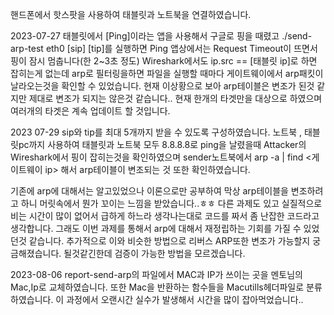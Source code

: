 핸드폰에서 핫스팟을 사용하여 태블릿과 노트북을 연결하였습니다.

2023-07-27 태블릿에서 [Ping]이라는 앱을 사용해서 구글로 핑을 때렸고 ./send-arp-test eth0 [sip] [tip]를 실행하면 Ping 앱상에서는 Request Timeout이 뜨면서 핑이 잠시 멈춥니다(한 2~3초 정도) Wireshark에서도 ip.src == [태블릿 ip]로 하면 잡히는게 없는데 arp로 필터링을하면 파일을 실행할 때마다 게이트웨이에서 arp패킷이 날라오는것을 확인할 수 있었습니다. 현재 이상황으로 보아 arp테이블은 변조가 된것 같지만 제대로 변조가 되지는 않은것 같습니다.. 현재 한개의 타겟만을 대상으로 하였으며 여러개의 타겟은 계속 업데이트 할 것입니다.

2023 07-29 sip와 tip를 최대 5개까지 받을 수 있도록 구성하였습니다. 노트북 , 태블릿pc까지 사용하여 태블릿과 노트북 모두 8.8.8.8로 ping을 날렸을때 Attacker의Wireshark에서 핑이 잡히는것을 확인하였으며 sender노트북에서 arp -a | find <게이트웨이 ip> 해서 arp테이블이 변조되는 것 또한 확인하였습니다.

기존에 arp에 대해서는 알고있었으나 이론으로만 공부하여 막상 arp테이블을 변조하려고 하니 머릿속에서 뭔가 꼬이는 느낌을 받았습니다..ㅎㅎ 다른 과제도 있고 실질적으로 비는 시간이 많이 없어서 급하게 하느라 생각나는대로 코드를 짜서 좀 난잡한 코드라고 생각합니다. 그래도 이번 과제를 통해서 arp에 대해서 재정립하는 기회를 가질 수 있었던것 같습니다. 추가적으로 이와 비슷한 방법으로 리버스 ARP또한 변조가 가능할지 궁금해졌습니다. 될것같긴한데 검증이 가능한 방법을 모르겠습니다.

2023-08-06 report-send-arp의 파일에서 MAC과 IP가 쓰이는 곳을 멘토님의 Mac,Ip로 교체하였습니다. 또한 Mac을 반환하는 함수들을 Macutills헤더파일로 분류하였습니다. 이 과정에서 오랜시간 실수가 발생해서 시간을 많이 잡아먹었습니다..
